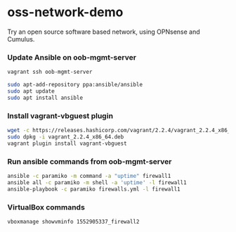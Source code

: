 # oss-network-demo

Try an open source software based network, using OPNsense and Cumulus.

### Update Ansible on oob-mgmt-server

```bash
vagrant ssh oob-mgmt-server

sudo apt-add-repository ppa:ansible/ansible
sudo apt update
sudo apt install ansible
```


### Install vagrant-vbguest plugin
```bash
wget -c https://releases.hashicorp.com/vagrant/2.2.4/vagrant_2.2.4_x86_64.deb
sudo dpkg -i vagrant_2.2.4_x86_64.deb
vagrant plugin install vagrant-vbguest
```


### Run ansible commands from oob-mgmt-server
```bash
ansible -c paramiko -m command -a "uptime" firewall1
ansible all -c paramiko -m shell -a 'uptime' -l firewall1
ansible-playbook -c paramiko firewalls.yml -l firewall1
```

### VirtualBox commands
    vboxmanage showvminfo 1552905337_firewall2
